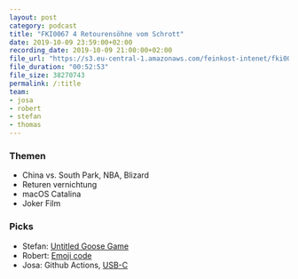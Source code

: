 ```yaml
---
layout: post
category: podcast
title: "FKI0067 4 Retourensöhne vom Schrott"
date: 2019-10-09 23:59:00+02:00
recording_date: 2019-10-09 21:00:00+02:00
file_url: "https://s3.eu-central-1.amazonaws.com/feinkost-intenet/fki0067.mp3"
file_duration: "00:52:53"
file_size: 38270743
permalink: /:title
team:
- josa
- robert
- stefan
- thomas
---
```


### Themen

- China vs. South Park, NBA, Blizard
- Returen vernichtung
- macOS Catalina
- Joker Film

### Picks

- Stefan: [Untitled Goose Game](https://goose.game/)
- Robert: [Emoji code](https://www.emojicode.org/)
- Josa: Github Actions, [USB-C](https://apple.stackexchange.com/questions/363337/how-to-find-cause-of-high-kernel-task-cpu-usage/363964)

